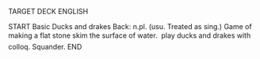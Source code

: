 TARGET DECK
ENGLISH

START
Basic
Ducks and drakes
Back: n.pl. (usu. Treated as sing.) Game of making a flat stone skim the surface of water.  play ducks and drakes with colloq. Squander.
END
